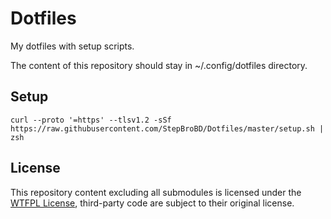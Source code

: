 # Dotfiles

My dotfiles with setup scripts.

The content of this repository should stay in ~/.config/dotfiles directory.

## Setup

```shell
curl --proto '=https' --tlsv1.2 -sSf https://raw.githubusercontent.com/StepBroBD/Dotfiles/master/setup.sh | zsh
```

## License

This repository content excluding all submodules is licensed under the [WTFPL License](LICENSE.md), third-party code are subject to their original license.

